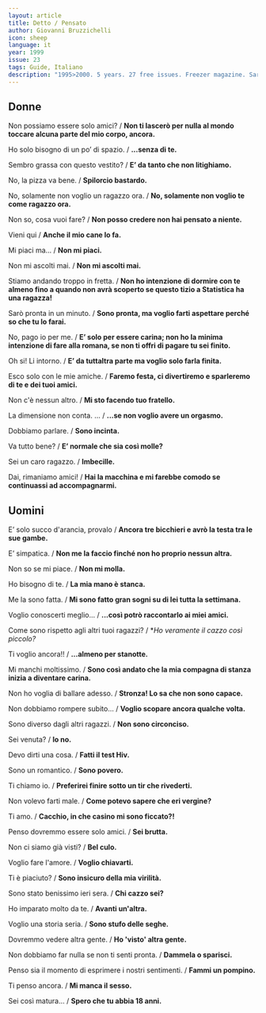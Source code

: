 ```yaml
---
layout: article
title: Detto / Pensato
author: Giovanni Bruzzichelli
icon: sheep
language: it
year: 1999
issue: 23
tags: Guide, Italiano
description: "1995>2000. 5 years. 27 free issues. Freezer magazine. Sarò superstiziosa ma, per quanto mi riguarda un viaggio mostra le sue future caratteristiche già dalla partenza. Salire quindi su un aereo della Cubana Airlines, con le pareti interne ricoperte di plastica adesiva finto legno e con i posti a sedere con lo schienale pieghevole, in avanti tipo sedia da picnic"
---
```


## Donne

Non possiamo essere solo amici? / **Non ti lascerò per nulla al mondo toccare alcuna parte del mio corpo, ancora.**

Ho solo bisogno di un po’ di spazio. / **...senza di te.**

Sembro grassa con questo vestito? / **E’ da tanto che non litighiamo.**

No, la pizza va bene. / **Spilorcio bastardo.**

No, solamente non voglio un ragazzo ora. / **No, solamente non voglio te come ragazzo ora.**

Non so, cosa vuoi fare? / **Non posso credere non hai pensato a niente.**

Vieni qui / **Anche il mio cane lo fa.**

Mi piaci ma... / **Non mi piaci.**

Non mi ascolti mai. / **Non mi ascolti mai.**

Stiamo andando troppo in fretta. / **Non ho intenzione di dormire con te almeno fino a quando non avrà scoperto se questo tizio a Statistica ha una ragazza!**

Sarò pronta in un minuto. / **Sono pronta, ma voglio farti aspettare perché so che tu lo farai.**

No, pago io per me. / **E’ solo per essere carina; non ho la minima intenzione di fare alla romana, se non ti offri di pagare tu sei finito.**

Oh si! Li intorno. / **E’ da tuttaltra parte ma voglio solo farla finita.**


Esco solo con le mie amiche. / **Faremo festa, ci divertiremo e sparleremo di te e dei tuoi amici.**

Non c'è nessun altro. / **Mi sto facendo tuo fratello.**

La dimensione non conta. ... / **...se non voglio avere un orgasmo.**

Dobbiamo parlare. / **Sono incinta.**

Va tutto bene? / **E’ normale che sia così molle?**

Sei un caro ragazzo. / **Imbecille.**

Dai, rimaniamo amici! / **Hai la macchina e mi farebbe comodo se continuassi ad accompagnarmi.**


## Uomini

E’ solo succo d'arancia, provalo / **Ancora tre bicchieri e avrò la testa tra le sue gambe.**


E’ simpatica. / **Non me la faccio finché non ho proprio nessun altra.**

Non so se mi piace. / **Non mi molla.**

Ho bisogno di te. / **La mia mano è stanca.**

Me la sono fatta. / **Mi sono fatto gran sogni su di lei tutta la settimana.**


Voglio conoscerti meglio... / **...così potrò raccontarlo ai miei amici.**


Come sono rispetto agli altri tuoi ragazzi? / **Ho veramente il cazzo così piccolo?*


Ti voglio ancora!! / **...almeno per stanotte.**

Mi manchi moltissimo. / **Sono così andato che la mia compagna di stanza inizia a diventare carina.**

Non ho voglia di ballare adesso. / **Stronza! Lo sa che non sono capace.**

Non dobbiamo rompere subito... / **Voglio scopare ancora qualche volta.**

Sono diverso dagli altri ragazzi. / **Non sono circonciso.**

Sei venuta? / **Io no.**

Devo dirti una cosa. / **Fatti il test Hiv.**

Sono un romantico. / **Sono povero.**

Ti chiamo io. / **Preferirei finire sotto un tir che rivederti.**

Non volevo farti male. / **Come potevo sapere che eri vergine?**

Ti amo. / **Cacchio, in che casino mi sono ficcato?!**

Penso dovremmo essere solo amici. / **Sei brutta.**

Non ci siamo già visti? / **Bel culo.**

Voglio fare l'amore. / **Voglio chiavarti.**

Ti è piaciuto? / **Sono insicuro della mia virilità.**


Sono stato benissimo ieri sera. / **Chi cazzo sei?**

Ho imparato molto da te. / **Avanti un'altra.**

Voglio una storia seria. / **Sono stufo delle seghe.**

Dovremmo vedere altra gente. / **Ho 'visto' altra gente.**


Non dobbiamo far nulla se non ti senti pronta. / **Dammela o sparisci.**

Penso sia il momento di esprimere i nostri sentimenti. / **Fammi un pompino.**

Ti penso ancora. / **Mi manca il sesso.**

Sei così matura... / **Spero che tu abbia 18 anni.**
